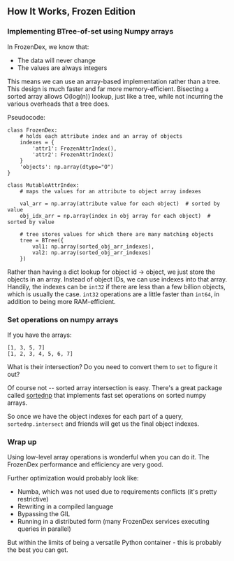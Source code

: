 ## How It Works, Frozen Edition


### Implementing BTree-of-set using Numpy arrays

In FrozenDex, we know that:
 - The data will never change
 - The values are always integers

This means we can use an array-based implementation rather than a tree. This design is much faster and far more 
memory-efficient. Bisecting a sorted array allows O(log(n)) lookup, just like a tree, while not incurring the various
overheads that a tree does. 

Pseudocode:
```
class FrozenDex:
    # holds each attribute index and an array of objects
    indexes = {
        'attr1': FrozenAttrIndex(),
        'attr2': FrozenAttrIndex()
    }
    'objects': np.array(dtype="O")  
}

class MutableAttrIndex: 
    # maps the values for an attribute to object array indexes
    
    val_arr = np.array(attribute value for each object)  # sorted by value
    obj_idx_arr = np.array(index in obj array for each object)  # sorted by value
    
    # tree stores values for which there are many matching objects
    tree = BTree({
        val1: np.array(sorted_obj_arr_indexes),
        val2: np.array(sorted_obj_arr_indexes)
    })
```

Rather than having a dict lookup for object id -> object, we just store the objects in an array. Instead of
object IDs, we can use indexes into that array. Handily, the indexes can be `int32` if there are less than a few
billion objects, which is usually the case. `int32` operations are a little faster than `int64`, in addition to being 
more RAM-efficient.


### Set operations on numpy arrays

If you have the arrays:

```
[1, 3, 5, 7]
[1, 2, 3, 4, 5, 6, 7]
```

What is their intersection? Do you need to convert them to `set` to figure it out? 

Of course not -- sorted array intersection is easy. There's a great package called 
[sortednp](https://pypi.org/project/sortednp/) that implements fast set operations on sorted numpy arrays.

So once we have the object indexes for each part of a query, `sortednp.intersect` and friends will get us the final
object indexes.

### Wrap up

Using low-level array operations is wonderful when you can do it. The FrozenDex performance and efficiency
are very good.

Further optimization would probably look like:
 - Numba, which was not used due to requirements conflicts (it's pretty restrictive)
 - Rewriting in a compiled language
 - Bypassing the GIL
 - Running in a distributed form (many FrozenDex services executing queries in parallel)

But within the limits of being a versatile Python container - this is probably the best you can get.
